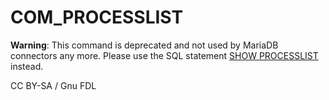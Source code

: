 # COM\_PROCESSLIST

**Warning**: This command is deprecated and not used by MariaDB connectors any more. Please use the SQL statement [SHOW PROCESSLIST](../../../../../reference/sql-statements/administrative-sql-statements/show/show-processlist.md) instead.

CC BY-SA / Gnu FDL
